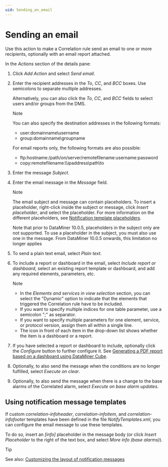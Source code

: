 ```yaml
---
uid: Sending_an_email
---
```


# Sending an email

Use this action to make a Correlation rule send an email to one or more recipients, optionally with an email report attached.

In the *Actions* section of the details pane:

1. Click *Add Action* and select *Send email*.

1. Enter the recipient addresses in the *To*, *CC*, and *BCC* boxes. Use semicolons to separate multiple addresses.

   Alternatively, you can also click the *To*, *CC*, and *BCC* fields to select users and/or groups from the DMS.

   > [!NOTE]
   > You can also specify the destination addresses in the following formats:
   >
   > - user:domainname\\username
   > - group:domainname\\groupname
   >
   > For email reports only, the following formats are also possible:
   >
   > - ftp:hostname:/path/on/server/remotefilename:username:password
   > - copy:remotefilename:\\\\ipaddress\\path\\to

1. Enter the message *Subject*.

1. Enter the email message in the *Message* field.

   > [!NOTE]
   > The email subject and message can contain placeholders. To insert a placeholder, right-click inside the subject or message, click *Insert placeholder*, and select the placeholder. For more information on the different placeholders, see [Notification template placeholders](xref:Customizing_the_layout_of_notification_messages#notification-template-placeholders).
   >
   > Note that prior to DataMiner 10.0.5, placeholders in the subject only are not supported. To use a placeholder in the subject, you must also use one in the message. From DataMiner 10.0.5 onwards, this limitation no longer applies

1. To send a plain text email, select *Plain text*.

1. To include a report or dashboard in the email, select *Include report or dashboard*, select an existing report template or dashboard, and add any required elements, parameters, etc.

   > [!NOTE]
   >
   > - In the *Elements and services in view selection* section, you can select the "Dynamic" option to indicate that the elements that triggered the Correlation rule have to be included.
   > - If you want to specify multiple indices for one table parameter, use a semicolon ";" as separator.
   > - If you want to specify multiple parameters for one element, service, or protocol version, assign them all within a single line.
   > - The icon in front of each item in the drop-down list shows whether the item is a dashboard or a report.

1. If you have selected a report or dashboard to include, optionally click the *Configure* button to further configure it. See [Generating a PDF report based on a dashboard using DataMiner Cube](xref:Generating_a_report_based_on_a_dashboard_Cube).

1. Optionally, to also send the message when the conditions are no longer fulfilled, select *Execute on clear*.

1. Optionally, to also send the message when there is a change to the base alarms of the Correlated alarm, select *Execute on base alarm updates*.

## Using notification message templates

If custom *correlation-infoheader*, *correlation-infoitem*, and *correlation-infofooter* templates have been defined in the file *NotifyTemplates.xml*, you can configure the email message to use these templates.

To do so, insert an *\[info\]* placeholder in the message body (or click *Insert Placeholder* to the right of the text box, and select *More info (base alarms)*).

> [!TIP]
> See also: [Customizing the layout of notification messages](xref:Customizing_the_layout_of_notification_messages)
